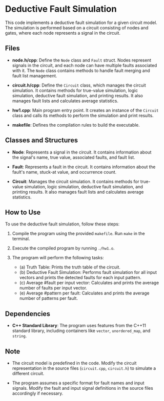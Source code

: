 # Deductive Fault Simulation

This code implements a deductive fault simulation for a given circuit model. The simulation is performed based on a circuit consisting of nodes and gates, where each node represents a signal in the circuit.

## Files

- **node.h/cpp**: Define the `Node` class and `Fault` struct. Nodes represent signals in the circuit, and each node can have multiple faults associated with it. The `Node` class contains methods to handle fault merging and fault list management.

- **circuit.h/cpp**: Define the `Circuit` class, which manages the circuit simulation. It contains methods for true-value simulation, logic simulation, deductive fault simulation, and printing results. It also manages fault lists and calculates average statistics.

- **hw1.cpp**: Main program entry point. It creates an instance of the `Circuit` class and calls its methods to perform the simulation and print results.

- **makefile**: Defines the compilation rules to build the executable.

## Classes and Structures

- **Node**: Represents a signal in the circuit. It contains information about the signal's name, true value, associated faults, and fault list.

- **Fault**: Represents a fault in the circuit. It contains information about the fault's name, stuck-at value, and occurrence count.

- **Circuit**: Manages the circuit simulation. It contains methods for true-value simulation, logic simulation, deductive fault simulation, and printing results. It also manages fault lists and calculates average statistics.

## How to Use

To use the deductive fault simulation, follow these steps:

1. Compile the program using the provided `makefile`. Run `make` in the terminal.

2. Execute the compiled program by running `./hw1.o`.

3. The program will perform the following tasks:
   - (a) Truth Table: Prints the truth table of the circuit.
   - (b) Deductive Fault Simulation: Performs fault simulation for all input vectors and prints the detected faults for each input pattern.
   - (c) Average #fault per input vector: Calculates and prints the average number of faults per input vector.
   - (e) Average #pattern per fault: Calculates and prints the average number of patterns per fault.

## Dependencies

- **C++ Standard Library**: The program uses features from the C++11 standard library, including containers like `vector`, `unordered_map`, and `string`.

## Note

- The circuit model is predefined in the code. Modify the circuit representation in the source files (`circuit.cpp`, `circuit.h`) to simulate a different circuit.

- The program assumes a specific format for fault names and input signals. Modify the fault and input signal definitions in the source files accordingly if necessary.
